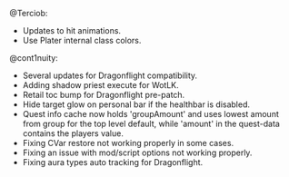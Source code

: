 @Terciob:
- Updates to hit animations.
- Use Plater internal class colors.

@cont1nuity:
- Several updates for Dragonflight compatibility.
- Adding shadow priest execute for WotLK.
- Retail toc bump for Dragonflight pre-patch.
- Hide target glow on personal bar if the healthbar is disabled.
- Quest info cache now holds 'groupAmount' and uses lowest amount from group for the top level default, while 'amount' in the quest-data contains the players value.
- Fixing CVar restore not working properly in some cases.
- Fixing an issue with mod/script options not working properly.
- Fixing aura types auto tracking for Dragonflight.

